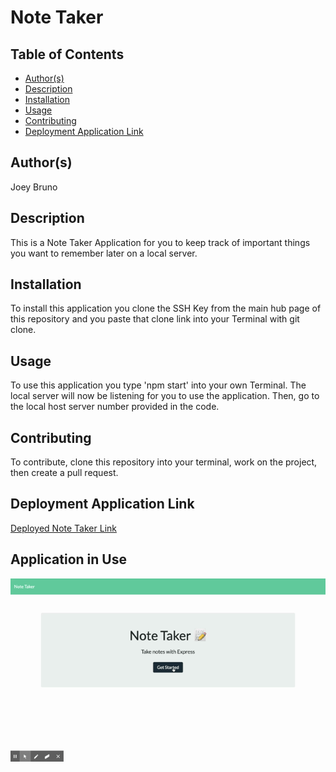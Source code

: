 # Note Taker

## Table of Contents
* [Author(s)](#author(s))
* [Description](#description)
* [Installation](#installation)
* [Usage](#usage)
* [Contributing](#contributing)
* [Deployment Application Link](#deployment-application-link)

## Author(s)
Joey Bruno

## Description
This is a Note Taker Application for you to keep track of important things you want to remember later on a local server.

## Installation
To install this application you clone the SSH Key from the main hub page of this repository and you paste that clone link into your Terminal with git clone.

## Usage
To use this application you type 'npm start' into your own Terminal. The local server will now be listening for you to use the application. Then, go to the local host server number provided in the code.

## Contributing
To contribute, clone this repository into your terminal, work on the project, then create a pull request.

## Deployment Application Link
[Deployed Note Taker Link](https://afternoon-tor-09367.herokuapp.com/)

## Application in Use
![Note Taker In Use](note-taker-demo.gif)
